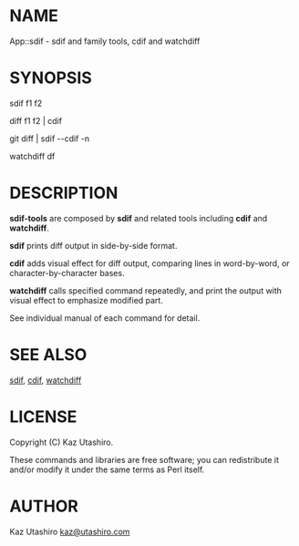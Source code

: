# NAME

App::sdif - sdif and family tools, cdif and watchdiff

# SYNOPSIS

sdif f1 f2

diff f1 f2 | cdif

git diff | sdif --cdif -n

watchdiff df

# DESCRIPTION

**sdif-tools** are composed by **sdif** and related tools including
**cdif** and **watchdiff**.

**sdif** prints diff output in side-by-side format.

**cdif** adds visual effect for diff output, comparing lines in
word-by-word, or character-by-character bases.

**watchdiff** calls specified command repeatedly, and print the output
with visual effect to emphasize modified part.

See individual manual of each command for detail.

# SEE ALSO

[sdif](https://metacpan.org/pod/sdif), [cdif](https://metacpan.org/pod/cdif), [watchdiff](https://metacpan.org/pod/watchdiff)

# LICENSE

Copyright (C) Kaz Utashiro.

These commands and libraries are free software; you can redistribute
it and/or modify it under the same terms as Perl itself.

# AUTHOR

Kaz Utashiro <kaz@utashiro.com>

